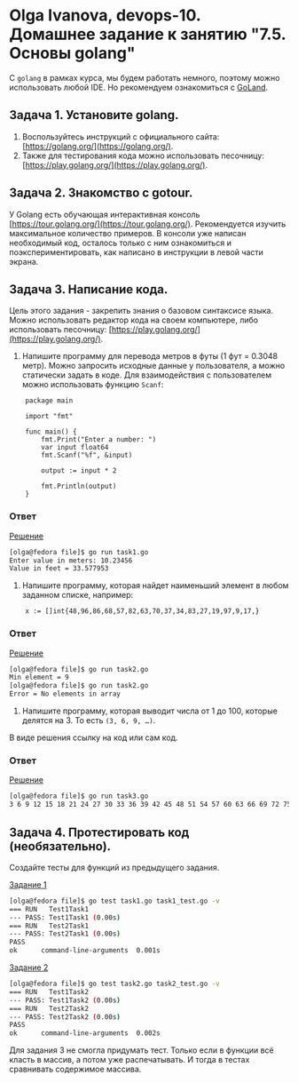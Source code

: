 # Olga Ivanova, devops-10. Домашнее задание к занятию "7.5. Основы golang"

С `golang` в рамках курса, мы будем работать немного, поэтому можно использовать любой IDE.
Но рекомендуем ознакомиться с [GoLand](https://www.jetbrains.com/ru-ru/go/).

## Задача 1. Установите golang.
1. Воспользуйтесь инструкций с официального сайта: [https://golang.org/](https://golang.org/).
2. Также для тестирования кода можно использовать песочницу: [https://play.golang.org/](https://play.golang.org/).

## Задача 2. Знакомство с gotour.
У Golang есть обучающая интерактивная консоль [https://tour.golang.org/](https://tour.golang.org/).
Рекомендуется изучить максимальное количество примеров. В консоли уже написан необходимый код,
осталось только с ним ознакомиться и поэкспериментировать, как написано в инструкции в левой части экрана.

## Задача 3. Написание кода.
Цель этого задания - закрепить знания о базовом синтаксисе языка. Можно использовать редактор кода
на своем компьютере, либо использовать песочницу: [https://play.golang.org/](https://play.golang.org/).

1. Напишите программу для перевода метров в футы (1 фут = 0.3048 метр). Можно запросить исходные данные
   у пользователя, а можно статически задать в коде.
   Для взаимодействия с пользователем можно использовать функцию `Scanf`:
```
    package main
    
    import "fmt"
    
    func main() {
        fmt.Print("Enter a number: ")
        var input float64
        fmt.Scanf("%f", &input)
    
        output := input * 2
    
        fmt.Println(output)    
    }
```

### Ответ
[Решение](file/task1.go)  
```bash
[olga@fedora file]$ go run task1.go
Enter value in meters: 10.23456
Value in feet = 33.577953 
```

1. Напишите программу, которая найдет наименьший элемент в любом заданном списке, например:
```
    x := []int{48,96,86,68,57,82,63,70,37,34,83,27,19,97,9,17,}
```

### Ответ
[Решение](file/task2.go)  
```bash
[olga@fedora file]$ go run task2.go
Min element = 9 
[olga@fedora file]$ go run task2.go
Error = No elements in array 
```

1. Напишите программу, которая выводит числа от 1 до 100, которые делятся на 3. То есть `(3, 6, 9, …)`.

В виде решения ссылку на код или сам код.

### Ответ
[Решение](file/task3.go)  
```bash
[olga@fedora file]$ go run task3.go
3 6 9 12 15 18 21 24 27 30 33 36 39 42 45 48 51 54 57 60 63 66 69 72 75 78 81 84 87 90 93 96 99
```

## Задача 4. Протестировать код (необязательно).

Создайте тесты для функций из предыдущего задания.  

[Задание 1](file/task1_test.go)
```bash
[olga@fedora file]$ go test task1.go task1_test.go -v
=== RUN   Test1Task1
--- PASS: Test1Task1 (0.00s)
=== RUN   Test2Task1
--- PASS: Test2Task1 (0.00s)
PASS
ok      command-line-arguments  0.001s
```  

[Задание 2](file/task2_test.go)
```bash
[olga@fedora file]$ go test task2.go task2_test.go -v
=== RUN   Test1Task2
--- PASS: Test1Task2 (0.00s)
=== RUN   Test2Task2
--- PASS: Test2Task2 (0.00s)
PASS
ok      command-line-arguments  0.002s
``` 

Для задания 3 не смогла придумать тест. Только если в функции всё класть в массив, а потом уже распечатывать. 
И тогда в тестах сравнивать содержимое массива.